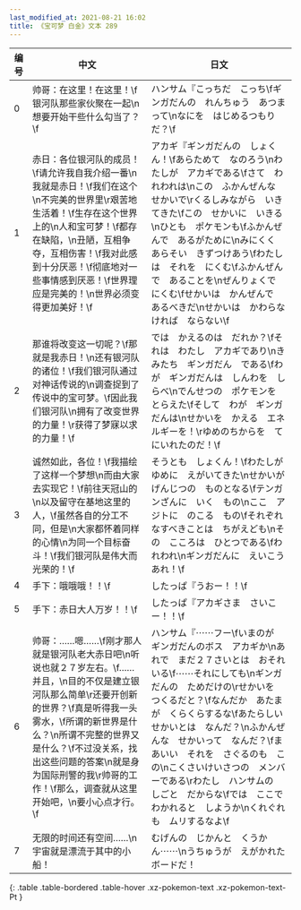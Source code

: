 ```yaml
---
last_modified_at: 2021-08-21 16:02
title: 《宝可梦 白金》文本 289
---
```

| 编号 | 中文 | 日文 |
| ---- | ---- | ---- |
| 0 | 帅哥：在这里！在这里！\f银河队那些家伙聚在一起\n想要开始干些什么勾当了？\f | ハンサム『こっちだ　こっち\fギンガだんの　れんちゅう　あつまって\nなにを　はじめるつもりだ？\f |
| 1 | 赤日：各位银河队的成员！\f请允许我自我介绍一番\n我就是赤日！\f我们在这个\n不完美的世界里\r艰苦地生活着！\f生存在这个世界上的\n人和宝可梦！\f都存在缺陷，\n丑陋，互相争夺，互相伤害！\f我对此感到十分厌恶！\f彻底地对一些事情感到厌恶！\f世界理应是完美的！\n世界必须变得更加美好！\f | アカギ『ギンガだんの　しょくん！\fあらためて　なのろう\nわたしが　アカギである\fさて　われわれは\nこの　ふかんぜんな　せかいで\rくるしみながら　いきてきた\fこの　せかいに　いきる\nひとも　ポケモンも\fふかんぜんで　あるがために\nみにくく　あらそい　きずつけあう\fわたしは　それを　にくむ\fふかんぜんで　あることを\nぜんりょくで　にくむ\fせかいは　かんぜんで　あるべきだ\nせかいは　かわらなければ　ならない\f |
| 2 | 那谁将改变这一切呢？\f那就是我赤日！\n还有银河队的诸位！\f我们银河队通过对神话传说的\n调查捉到了传说中的宝可梦。\f因此我们银河队\n拥有了改变世界的力量！\r获得了梦寐以求的力量！\f | では　かえるのは　だれか？\fそれは　わたし　アカギであり\nきみたち　ギンガだん　である\fわが　ギンガだんは　しんわを　しらべ\nでんせつの　ポケモンを　とらえた\fそして　わが　ギンガだんは\nせかいを　かえる　エネルギーを！\rゆめのちからを　てにいれたのだ！\f |
| 3 | 诚然如此，各位！\f我描绘了这样一个梦想\n而由大家去实现它！\f前往天冠山的\n以及留守在基地这里的人，\f虽然各自的分工不同，但是\n大家都怀着同样的心情\n为同一个目标奋斗！\f我们银河队是伟大而光荣的！\f | そうとも　しょくん！\fわたしが　ゆめに　えがいてきた\nせかいが　げんじつの　ものとなる\fテンガンざんに　いく　もの\nここ　アジトに　のこる　もの\fそれぞれ　なすべきことは　ちがえども\nその　こころは　ひとつである\fわれわれ\nギンガだんに　えいこうあれ！\f |
| 4 | 手下：哦哦哦！！\f | したっぱ『うおー！！\f |
| 5 | 手下：赤日大人万岁！！\f | したっぱ『アカギさま　さいこー！！\f |
| 6 | 帅哥：……嗯……\f刚才那人就是银河队老大赤日吧\n听说也就２７岁左右。\f……并且，\n目的不仅是建立银河队那么简单\r还要开创新的世界？\f真是听得我一头雾水，\f所谓的新世界是什么？\n所谓不完整的世界又是什么？\f不过没关系，找出这些问题的答案\n就是身为国际刑警的我\r帅哥的工作！\f那么，调查就从这里开始吧，\n要小心点才行。\f | ハンサム『⋯⋯フー\fいまのが　ギンガだんのボス　アカギか\nあれで　まだ２７さいとは　おそれいる\f⋯⋯それにしても\nギンガだんの　ためだけの\rせかいを　つくるだと？\fなんだか　あたまが　くらくらするな\fあたらしい　せかいとは　なんだ？\nふかんぜんな　せかいって　なんだ？\fまあいい　それを　さぐるのも　この\nこくさいけいさつの　メンバーである\rわたし　ハンサムの　しごと　だからな\fでは　ここで　わかれると　しようか\nくれぐれも　ムリするなよ\f |
| 7 | 无限的时间还有空间……\n宇宙就是漂流于其中的小船！ | むげんの　じかんと　くうかん⋯⋯\nうちゅうが　えがかれた　ボードだ！ |
{: .table .table-bordered .table-hover .xz-pokemon-text .xz-pokemon-text-Pt }